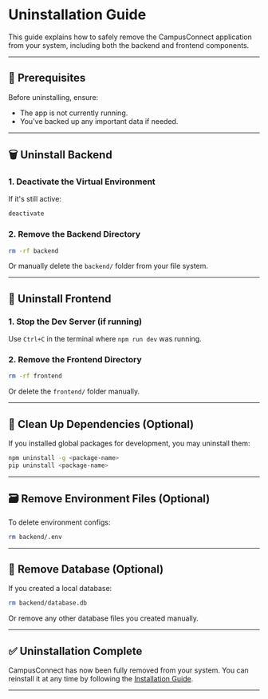 
# Uninstallation Guide

This guide explains how to safely remove the CampusConnect application from your system, including both the backend and frontend components.

---

## 🔧 Prerequisites

Before uninstalling, ensure:

- The app is not currently running.
- You've backed up any important data if needed.

---

## 🗑️ Uninstall Backend

### 1. Deactivate the Virtual Environment

If it's still active:

```sh
deactivate
```

### 2. Remove the Backend Directory

```sh
rm -rf backend
```

Or manually delete the `backend/` folder from your file system.

---

## 🧼 Uninstall Frontend

### 1. Stop the Dev Server (if running)

Use `Ctrl+C` in the terminal where `npm run dev` was running.

### 2. Remove the Frontend Directory

```sh
rm -rf frontend
```

Or delete the `frontend/` folder manually.

---

## 🧹 Clean Up Dependencies (Optional)

If you installed global packages for development, you may uninstall them:

```sh
npm uninstall -g <package-name>
pip uninstall <package-name>
```

---

## 🗃️ Remove Environment Files (Optional)

To delete environment configs:

```sh
rm backend/.env
```

---

## 🧨 Remove Database (Optional)

If you created a local database:

```sh
rm backend/database.db
```

Or remove any other database files you created manually.

---

## ✅ Uninstallation Complete

CampusConnect has now been fully removed from your system. You can reinstall it at any time by following the [Installation Guide](installation/index.md).

---